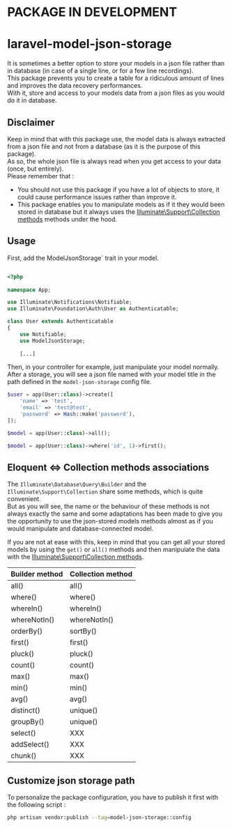 # PACKAGE IN DEVELOPMENT

# laravel-model-json-storage
It is sometimes a better option to store your models in a json file rather than in database (in case of a single line, or for a few line recordings).  
This package prevents you to create a table for a ridiculous amount of lines and improves the data recovery performances.  
With it, store and access to your models data from a json files as you would do it in database.

## Disclaimer
Keep in mind that with this package use, the model data is always extracted from a json file and not from a database (as it is the purpose of this package).  
As so, the whole json file is always read when you get access to your data (once, but entirely).  
Please remember that :
- You should not use this package if you have a lot of objects to store, it could cause performance issues rather than improve it.
- This package enables you to manipulate models as if it they would been stored in database but it always uses the [Illuminate\Support\Collection methods](https://laravel.com/docs/5.6/collections) methods under the hood.

## Usage
First, add the ModelJsonStorage` trait in your model.

```php

<?php
    
namespace App;

use Illuminate\Notifications\Notifiable;
use Illuminate\Foundation\Auth\User as Authenticatable;

class User extends Authenticatable
{
    use Notifiable;
    use ModelJsonStorage;
    
    [...]
```

Then, in your controller for example, just manipulate your model normally.  
After a storage, you will see a json file named with your model title in the path defined in the `model-json-storage` config file.

```php
$user = app(User::class)->create([
    'name' => 'test',
    'email' => 'test@test',
    'password' => Hash::make('password'),
]);
```

```php
$model = app(User::class)->all();
```

```php
$model = app(User::class)->where('id', 1)->first();
```

## Eloquent <=> Collection methods associations
The `Illuminate\Database\Query\Builder` and the `Illuminate\Support\Collection` share some methods, which is quite convenient.  
But as you will see, the name or the behaviour of these methods is not always exactly the same and some adaptations has been made to give you the opportunity to use the json-stored models methods almost as if you would manipulate and database-connected model.

If you are not at ease with this, keep in mind that you can get all your stored models by using the `get()` or `all()` methods and then manipulate the data with the [Illuminate\Support\Collection methods](https://laravel.com/docs/5.6/collections).

| Builder method | Collection method |
|-----------|-----------|
| all() | all() |
| where() | where() |
| whereIn() | whereIn() |
| whereNotIn() | whereNotIn() |
| orderBy() | sortBy() |
| first() | first() |
| pluck() | pluck() |
| count() | count() |
| max() | max() |
| min() | min() |
| avg() | avg() |
| distinct() | unique() |
| groupBy() | unique() |
| select() | XXX |
| addSelect() | XXX |
| chunk() | XXX |

## Customize json storage path
To personalize the package configuration, you have to publish it first with the following script :
```bash
php artisan vendor:publish --tag=model-json-storage::config
```